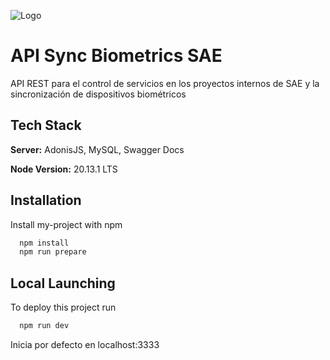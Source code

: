 
![Logo](https://sae.com.mx/wp-content/uploads/2024/03/logo_sae.svg)


# API Sync Biometrics SAE

API REST para el control de servicios en los proyectos internos de SAE y la sincronización de dispositivos biométricos


## Tech Stack

**Server:** AdonisJS, MySQL, Swagger Docs

**Node Version:** 20.13.1 LTS


## Installation

Install my-project with npm

```bash
  npm install
  npm run prepare
```
    
## Local Launching

To deploy this project run

```bash
  npm run dev
```
Inicia por defecto en localhost:3333
